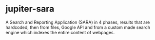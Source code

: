 # jupiter-sara
A Search and Reporting Application (SARA) in 4 phases, results that are hardcoded, then from files, Google API and from a custom made search engine which indexes the entire content of webpages.
